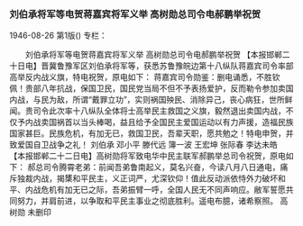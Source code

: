 ### 刘伯承将军等电贺蒋嘉宾将军义举  高树勋总司令电郝鹏举祝贺

1946-08-26
第1版()
专栏：

　　刘伯承将军等电贺蒋嘉宾将军义举
    高树勋总司令电郝鹏举祝贺
    【本报邯郸二十日电】晋冀鲁豫军区刘伯承将军等，获悉苏鲁豫皖边第十八纵队蒋嘉宾司令率部高举反内战义旗，特电祝贺，原电如下：
    蒋嘉宾司令勋鉴：删电诵悉，不胜钦佩！贵部八年抗战，保国卫民，国民党当局不但不予表扬爱护，反而勒令参加卖国内战，与民为敌，所谓“戴罪立功”，实则祸国殃民、消除异己，丧心病狂，世所鲜闻。贵司令此次率十八纵队全体将士高举民主救国之义旗，毅然退出卖国内战，不仅予内战卖国祸首以当头棒喝，益且给予全国民主爱国运动以有力声援，造福民族国家甚巨。民族危机，有加无已，救国卫民，吾辈天职，愿共勉之！特电申贺，并致爱国自卫战争之礼！
          刘伯承  邓小平  滕代远  簿一波  王宏坤  张际春  李达未皓
    【本报邯郸二十二日电】高树勋将军致电华中民主联军郝鹏举总司令祝贺，原电如下：
    郝总司令腾霄老弟：前闻吾弟鲁南起义，莫名兴奋，今读八月八日通电，痛斥独裁内战，揭橥和平民主，义正词严，尤深钦仰！值此反动派依恃外力破坏和平、内战危机有加无已之际，吾弟振臂一呼，全国人民无不同声响应。敝军誓愿共同努力，并肩前进，以争取和平民主事业之彻底胜利。遥电布臆，诸希察照。
                                  高树勋  未删印
